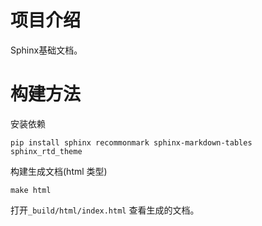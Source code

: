 # 项目介绍

Sphinx基础文档。

# 构建方法

安装依赖

```
pip install sphinx recommonmark sphinx-markdown-tables sphinx_rtd_theme
```

构建生成文档(html 类型)

```
make html
```

打开`_build/html/index.html` 查看生成的文档。
